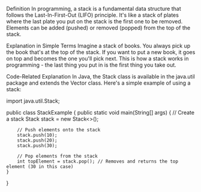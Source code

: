 Definition
In programming, a stack is a fundamental data structure that follows the Last-In-First-Out (LIFO) principle. It's like a stack of plates where the last plate you put on the stack is the first one to be removed. Elements can be added (pushed) or removed (popped) from the top of the stack.

Explanation in Simple Terms
Imagine a stack of books. You always pick up the book that's at the top of the stack. If you want to put a new book, it goes on top and becomes the one you'll pick next. This is how a stack works in programming - the last thing you put in is the first thing you take out.

Code-Related Explanation
In Java, the Stack class is available in the java.util package and extends the Vector class. Here's a simple example of using a stack:

import java.util.Stack;

public class StackExample {
    public static void main(String[] args) {
        // Create a stack
        Stack<Integer> stack = new Stack<>();

        // Push elements onto the stack
        stack.push(10);
        stack.push(20);
        stack.push(30);

        // Pop elements from the stack
        int topElement = stack.pop(); // Removes and returns the top element (30 in this case)
    }
}
